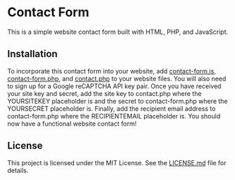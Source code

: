# Contact Form

This is a simple website contact form built with HTML, PHP, and JavaScript.

## Installation

To incorporate this contact form into your website, add [contact-form.js](contact-form.js), [contact-form.php](contact-form.php), and [contact.php](contact.php) to your website files. You will also need to sign up for a Google reCAPTCHA API key pair. Once you have received your site key and secret, add the site key to contact.php where the YOURSITEKEY placeholder is and the secret to contact-form.php where the YOURSECRET placeholder is. Finally, add the recipient email address to contact-form.php where the RECIPIENTEMAIL placeholder is. You should now have a functional website contact form!

## License

This project is licensed under the MIT License. See the [LICENSE.md](LICENSE.md) file for details.